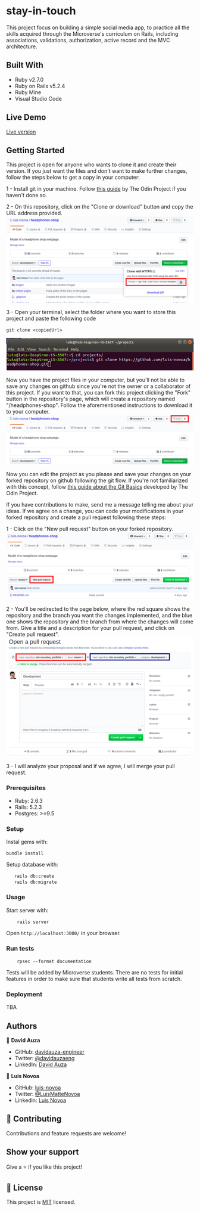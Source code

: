 # stay-in-touch

This project focus on building a simple social media app, to practice all the skills acquired through the Microverse's curriculum on Rails, including associations, validations, authorization, active record and the MVC architecture.

## Built With

- Ruby v2.7.0
- Ruby on Rails v5.2.4
- Ruby Mine
- Visual Studio Code

## Live Demo

[Live version](https://stay-in-touch-dl.herokuapp.com/)

## Getting Started

This project is open for anyone who wants to clone it and create their version. If you just want the files and don't want to make further changes, follow the steps below to get a copy in your computer:

1 - Install git in your machine. Follow [this guide](https://www.theodinproject.com/courses/web-development-101/lessons/setting-up-git) by The Odin Project if you haven't done so.

2 - On this repository, click on the "Clone or download" button and copy the URL address provided.
![Clone or Download button expanded](./app/assets/readme-imgs/step1.png)

3 - Open your terminal, select the folder where you want to store this project and paste the following code
```
git clone <copiedUrl>
```
![Terminal with the required code](./app/assets/readme-imgs/step2.png)

Now you have the project files in your computer, but you'll not be able to save any changes on github since you're not the owner or a collaborator of this project. If you want to that, you can fork this project clicking the "Fork" button in the repository's page, which will create a repository named "<yourUserName>/headphones-shop". Follow the aforementioned instructions to download it to your computer.
![Fork button highlight](./app/assets/readme-imgs/step3.png)

Now you can edit the project as you please and save your changes on your forked repository on github following the git flow. If you're not familiarized with this concept, follow [this guide about the Git Basics](https://www.theodinproject.com/courses/web-development-101/lessons/git-basics) developed by The Odin Project.

If you have contributions to make, send me a message telling me about your ideas. If we agree on a change, you can code your modifications in your forked repository and create a pull request following these steps:

1 - Click on the "New pull request" button on your forked repository.
![New pull request button highlight](./app/assets/readme-imgs/step4.png)

2 - You'll be redirected to the page below, where the red square shows the repository and the branch you want the changes implemented, and the blue one shows the repository and the branch from where the changes will come from. Give a title and a description for your pull request, and click on "Create pull request".
![New pull request page](./app/assets/readme-imgs/step5.png)

3 - I will analyze your proposal and if we agree, I will merge your pull request.

### Prerequisites

- Ruby: 2.6.3
- Rails: 5.2.3
- Postgres: >=9.5

### Setup

Instal gems with:

```
bundle install
```

Setup database with:

```
   rails db:create
   rails db:migrate
```

### Usage

Start server with:

```
    rails server
```

Open `http://localhost:3000/` in your browser.

### Run tests

```
    rpsec --format documentation
```

Tests will be added by Microverse students. There are no tests for initial features in order to make sure that students write all tests from scratch.

### Deployment

TBA

## Authors

👤 **David Auza**

- GitHub: [davidauza-engineer](https://github.com/davidauza-engineer)
- Twitter: [@davidauzaeng](https://twitter.com/davidauzaeng)
- LinkedIn: [David Auza](https://linkedin.com/in/davidauza)

👤 **Luis Novoa**

- GitHub: [luis-novoa](https://github.com/luis-novoa)
- Twitter: [@LuisMatteNovoa](https://twitter.com/LuisMatteNovoa)
- Linkedin: [Luis Novoa](https://www.linkedin.com/in/luismattenovoa/)

## 🤝 Contributing

Contributions and feature requests are welcome!

## Show your support

Give a ⭐️ if you like this project!

## 📝 License

This project is [MIT](./LICENSE) licensed.

